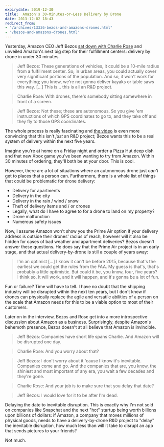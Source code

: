 ```yaml
---
expirydate: 2019-12-30
title:  Amazon's 30-Minutes-or-Less Delivery by Drone
date: 2013-12-02 18:43
redirect_from:
- "/archives/13336-bezos-and-amazons-drones.html"
- "/bezos-and-amazons-drones.html"
---
```



Yesterday, Amazon CEO Jeff Bezos [sat down with Charlie Rose](http://www.cbsnews.com/news/amazons-jeff-bezos-looks-to-the-future/) and unveiled Amazon's next big step for their fulfillment centers: delivery by drone in under 30 minutes.

> Jeff Bezos: These generations of vehicles, it could be a 10-mile radius from a fulfillment center. So, in urban areas, you could actually cover very significant portions of the population. And so, it won't work for everything; you know, we're not gonna deliver kayaks or table saws this way. [...] This is... this is all an R&D project.

> Charlie Rose: With drones, there's somebody sitting somewhere in front of a screen.

> Jeff Bezos: Not these; these are autonomous. So you give 'em instructions of which GPS coordinates to go to, and they take off and they fly to those GPS coordinates.

The whole process is really fascinating and [the video](http://www.youtube.com/watch?v=98BIu9dpwHU) is even more convincing that this isn't _just_ an R&D project; Bezos wants this to be a real system of delivery within the next five years.

Imagine you're at home on a Friday night and order a Pizza Hut deep dish and that new Xbox game you've been wanting to try from Amazon. Within 30 minutes of ordering, they'll both be at your door. This is cool.

However, there are a lot of situations where an autonomous drone just _can't_ get to places that a person can. Furthermore, there is a whole list of things that could be problematic for drone delivery:

- Delivery for apartments
- Delivery in the city
- Delivery in the rain / wind / snow
- Theft of delivery items and / or drones
- Legally, what do I have to agree to for a drone to land on my property?
- Drone malfunction
- Numerous safety issues

Now, I assume Amazon won't show you the Prime Air option if your delivery address is outside their drones' radius of reach, however will it also be hidden for cases of bad weather and apartment deliveries? Bezos doesn't answer these questions. He does say that the Prime Air project is in an early stage, and that actual delivery-by-drone is still a couple of years away:

> I'm an optimist [...] I know it can't be before 2015, because that's the earliest we could get the rules from the FAA. My guess is that's, that's probably a little optimistic. But could it be, you know, four, five years? I think so. It will work, and it will happen, and it's gonna be a lot of fun.

Fun or failure? Time will have to tell. I have no doubt that the shipping industry will be disrupted within the next ten years, but I don't know if drones can physically replace the agile and versatile abilities of a person on the scale that Amazon needs for this to be a viable option to most of their customers.

Later on in the interview, Bezos and Rose get into a more introspective discussion about Amazon as a business. Surprisingly, despite Amazon's behemoth presence, Bezos doesn't at all believe that Amazon is invincible.

> Jeff Bezos: Companies have short life spans Charlie. And Amazon will be disrupted one day.

> Charlie Rose: And you worry about that?

> Jeff Bezos: I don't worry about it 'cause I know it's inevitable. Companies come and go. And the companies that are, you know, the shiniest and most important of any era, you wait a few decades and they're gone.

> Charlie Rose: And your job is to make sure that you delay that date?

> Jeff Bezos: I would love for it to be after I'm dead.

Delaying the date to inevitable disruption. This is exactly why I'm not sold on companies like Snapchat and the next "hot" startup being worth billions upon billions of dollars: if Amazon, a company that moves millions of physical goods, needs to have a delivery-by-drone R&D project to "delay" the inevitable disruption, how much less than will it take to disrupt an app that sends pictures to your friends?

Not much.
